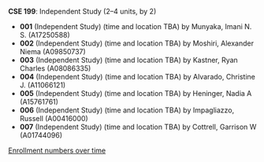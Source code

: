 **CSE 199**: Independent Study (2–4 units, by 2)

- **001** (Independent Study) (time and location TBA) by Munyaka, Imani N. S. (A17250588)
- **002** (Independent Study) (time and location TBA) by Moshiri, Alexander Niema (A09850737)
- **003** (Independent Study) (time and location TBA) by Kastner, Ryan Charles (A08086335)
- **004** (Independent Study) (time and location TBA) by Alvarado, Christine J. (A11066121)
- **005** (Independent Study) (time and location TBA) by Heninger, Nadia A (A15761761)
- **006** (Independent Study) (time and location TBA) by Impagliazzo, Russell (A00416000)
- **007** (Independent Study) (time and location TBA) by Cottrell, Garrison W (A01744096)

[Enrollment numbers over time](./CSE199.tsv)
